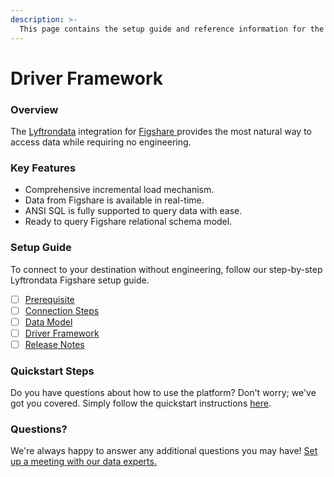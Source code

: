 ```yaml
---
description: >-
  This page contains the setup guide and reference information for the Figshare source connector.
---
```


# Driver Framework

### Overview

The [Lyftrondata](https://www.lyftrondata.com/) integration for [Figshare](https://www.lyftrondata.com/integration/business-analytics/figshare/)[ ](https://www.lyftrondata.com/integration/figshare/)provides the most natural way to access data while requiring no engineering.

### Key Features

* Comprehensive incremental load mechanism.
* Data from Figshare is available in real-time.&#x20;
* ANSI SQL is fully supported to query data with ease.
* Ready to query Figshare relational schema model.

### Setup Guide

To connect to your destination without engineering, follow our step-by-step Lyftrondata Figshare setup guide.

* [ ] [Prerequisite](../../business-analytics/figshare/prerequisite.md)
* [ ] [Connection Steps](../../business-analytics/figshare/connection-steps.md)
* [ ] [Data Model](../../business-analytics/figshare/data-model/)
* [ ] [Driver Framework](../../business-analytics/figshare/driver-framework/)
* [ ] [Release Notes](../../business-analytics/figshare/release-notes.md)

### Quickstart Steps

Do you have questions about how to use the platform? Don't worry; we've got you covered. Simply follow the quickstart instructions [here](../../../quickstart-steps.md).

### Questions? <a href="#questions" id="questions"></a>

We're always happy to answer any additional questions you may have! [Set up a meeting with our data experts.](https://www.lyftrondata.com/book-a-meeting/)


